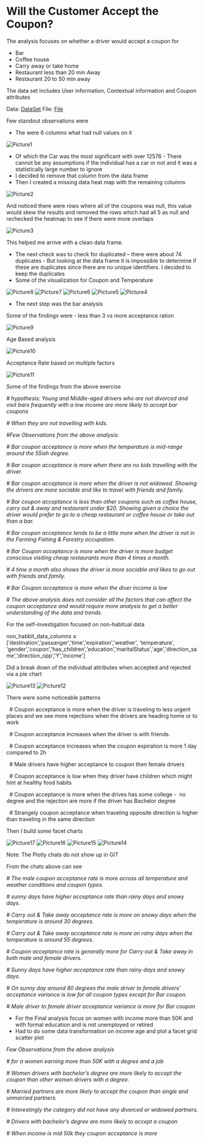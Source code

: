 # Will the Customer Accept the Coupon?

The analysis focuses on whether a driver would accept a coupon for

*   Bar
*   Coffee house
*   Carry away or take home
*   Restaurant less than 20 min Away
*   Restaurant 20 to 50 min away

The data set includes User information, Contextual information and Coupon attributes

Data: [DataSet](https://github.com/ArunKumarGanesan716/UC-B-Assignment-1/blob/main/data/coupons.csv)
File: [File](https://github.com/ArunKumarGanesan716/UC-B-Assignment-1/blob/main/CouponAcceptanceAnalysis.ipynb)

Few standout observations were

*   The were 6 columns what had null values on it

![Picture1](https://github.com/user-attachments/assets/f78d4dab-b8c0-41e5-a358-5ec9cff7dba4)

*   Of which the Car was the most significant with over 12576 - There cannot be any assumptions if the individual has a car or not and it was a statistically large number to ignore
*   I decided to remove that column from the data frame
*   Then I created a missing data heat map with the remaining columns

![Picture2](https://github.com/user-attachments/assets/9d4d31c5-bbec-47f6-912b-35d25582335e)

And noticed there were rows where all of the coupons was null, this value would skew the results and removed the rows which had all 5 as null and rechecked the heatmap to see if there were more overlaps

![Picture3](https://github.com/user-attachments/assets/7b68b363-2afa-483a-adec-57d7750f70e9)

This helped me arrive with a clean data frame.

*   The next check was to check for duplicated – there were about 74 duplicates - But looking at the data frame it is impossible to determine if these are duplicates since there are no unique identifiers. I decided to keep the duplicates
*   Some of the visualization for Coupon and Temperature

![Picture8](https://github.com/user-attachments/assets/8ba2ab88-70ad-4c4b-8b83-0aeb4d0eb2b3)
![Picture7](https://github.com/user-attachments/assets/1bf4afae-4813-4211-ba52-92777264087c)
![Picture6](https://github.com/user-attachments/assets/40e25b9e-c485-4647-9209-6399378f7254)
![Picture5](https://github.com/user-attachments/assets/51f9e4e6-e783-44d2-8b11-309ab3fea900)
![Picture4](https://github.com/user-attachments/assets/25c33eb0-1628-428e-a5e1-1a4134d8bbd3)

*   The next step was the bar analysis

Some of the findings were - less than 3 vs more acceptance ration

![Picture9](https://github.com/user-attachments/assets/17175867-470e-454a-bfea-8576a6aec984)

Age Based analysis

![Picture10](https://github.com/user-attachments/assets/4bfdb2ce-70f7-4af8-9442-613dffcdcd66)

Acceptance Rate based on multiple factors

![Picture11](https://github.com/user-attachments/assets/9e27ad77-51f1-4138-bd1e-77d657402a25)

Some of the findings from the above exercise

_\# hypothesis: Young and Middle-aged drivers who are not divorced and visit bars frequently with a low income are more likely to accept bar coupons_

_\# When they are not travelling with kids._

_#Few Observations from the above analysis:_

_\# Bar coupon acceptance is more when the temperature is mid-range around the 55ish degree._

_\# Bar coupon acceptance is more when there are no kids travelling with the driver._

_\# Bar coupon acceptance is more when the driver is not widowed. Showing the drivers are more sociable and like to travel with friends and family._

_\# Bar coupon acceptance is less than other coupons such as coffee house, carry out & away and restaurant under $20. Showing given a choice the driver would prefer to go to a cheap restaurant or coffee house or take out than a bar._

_\# Bar coupon acceptance tends to be a little more when the driver is not in the Farming Fishing & Forestry occupation._

_\# Bar Coupon acceptance is more when the driver is more budget conscious visiting cheap restaurants more than 4 times a month._

_\# 4 time a month also shows the driver is more sociable and likes to go out with friends and family._

_\# Bar Coupon acceptance is more when the diver income is low_

_\# The above analysis does not consider all the factors that can affect the coupon acceptance and would require more analysis to get a better understanding of the data and trends._

For the self-investigation focused on non-habitual data

non\_habbit\_data\_columns **\=** \['destination','passanger','time','expiration','weather', 'temperature', 'gender','coupon','has\_children','education','maritalStatus','age','direction\_same','direction\_opp','Y','income'\]

Did a break down of the individual attributes when accepted and rejected via a pie chart

![Picture13](https://github.com/user-attachments/assets/ee56f2be-6ee9-48ec-81a4-f9df1dcb84cc)
![Picture12](https://github.com/user-attachments/assets/ba7b6ea5-470d-4d81-bd1d-48fe9b9ba291)

There were some noticeable patterns

  # Coupon acceptance is more when the driver is traveling to less urgent places and we see more rejections when the drivers are heading home or to work

  # Coupon acceptance increases when the driver is with friends.

  # Coupon acceptance increases when the coupon expiration is more 1 day compared to 2h

  # Male drivers have higher acceptance to coupon then female drivers

  # Coupon acceptance is low when they driver have children which might hint at healthy food habits

  # Coupon acceptance is more when the drives has some college -  no degree and the rejection are more if the driver has Bachelor degree

  # Strangely coupon acceptance when traveling opposite direction is higher than traveling in the same direction

Then I build some facet charts

![Picture17](https://github.com/user-attachments/assets/4375b619-4d7f-40fb-a0bc-5fb702c03d67)
![Picture16](https://github.com/user-attachments/assets/5d93a48f-acf4-4e2a-9605-236fb396bc8e)
![Picture15](https://github.com/user-attachments/assets/ac6ae4b5-b611-4b90-818a-302fcdd5ee3a)
![Picture14](https://github.com/user-attachments/assets/b422a2ee-68f4-4d3e-81ae-83a8863443ae)

Note: The Plotly chats do not show up in GIT

From the chats above can see

_\# The male coupon acceptance rate is more across all temperature and weather conditions and coupon types._

_\# sunny days have higher acceptance rate than rainy days and snowy days._

_\# Carry out & Take away acceptance rate is more on snowy days when the temperature is around 30 degrees._

_\# Carry out & Take away acceptance rate is more on rainy days when the temperature is around 55 degrees._

_\# Coupon acceptance rate is generally more for Carry out & Take away in both male and female drivers._

_\# Sunny days have higher acceptance rate than rainy days and snowy days._

_\# On sunny day around 80 degrees the male driver to female drivers’ acceptance variance is low for all coupon types except for Bar coupon._

_\# Male driver to female driver acceptance variance is more for Bar coupon_

*   For the Final analysis focus on women with income more than 50K and with formal education and is not unemployed or retired
*   Had to do some data transformation on income age and plot a facet grid scatter plot

_Few Observations from the above analysis_

_\# for a women earning more than 50K with a degree and a job_

_\# Women drivers with bachelor’s degree are more likely to accept the coupon than other women drivers with a degree._

_\# Married partners are more likely to accept the coupon than single and unmarried partners._

_\# Interestingly the category did not have any divorced or widowed partners._

_\# Drivers with bachelor’s degree are more likely to accept a coupon_

_\# When income is mid 50k they coupon acceptance is more_


